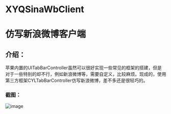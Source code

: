 # XYQSinaWbClient
仿写新浪微博客户端
==================

介绍：
----
苹果内置的UITabBarController虽然可以很好实现一些常见的框架的搭建，但是对于一些特别的却不行，例如新浪微博等，需要自定义，比较麻烦。现成的，使用第三方框架CYLTabBarController仿写新浪微博，差不多还是很轻巧的。

### 截图：

![image](https://github.com/xiayuanquan/XYQSinaWbClient/blob/master/XYQSinaWbClient/screenshots/main.png)

